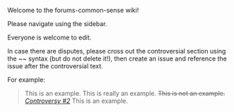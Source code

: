 Welcome to the forums-common-sense wiki!

Please navigate using the sidebar.

Everyone is welcome to edit.

In case there are disputes, please cross out the controversial section using the \~\~ syntax (but do not delete it!), then create an issue and reference the issue after the controversial text.

For example:
> This is an example. This is really an example. ~~This is not an example.~~ [_Controversy #2_](../issues/2) This is an example.
